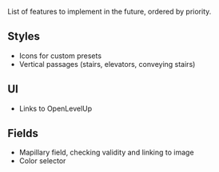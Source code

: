 List of features to implement in the future, ordered by priority.

## Styles
* Icons for custom presets
* Vertical passages (stairs, elevators, conveying stairs)

## UI
* Links to OpenLevelUp

## Fields
* Mapillary field, checking validity and linking to image
* Color selector
